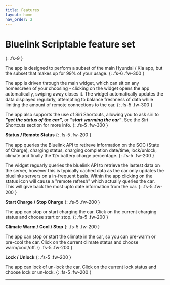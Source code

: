 ```yaml
---
title: Features
layout: home
nav_order: 2
---
```


# Bluelink Scriptable feature set
{: .fs-9 }

The app is designed to perform  a subset of the main Hyundai / Kia app, but the subset that makes up for 99% of your usage. 
{: .fs-6 .fw-300 }

The app is driven through the main widget, which can sit on any homescreen of your choosing - clicking on the widget opens the app automatically, swiping away closes it. The widget automatically updates the data displayed regularly, attempting to balance freshness of data while limiting the amount of remote connections to the car.
{: .fs-5 .fw-300 }

The app also supports the use of Siri Shortcuts, allowing you to ask siri to ***"get the status of the car"***, or ***"start warming the car"***. See the Siri Shortcuts section for more info.
{: .fs-5 .fw-300 }

**Status / Remote Status**
{: .fs-5 .fw-200 }

The app queries the Bluelink API to retireve information on the SOC (State of Charge), charging status, charging completion date/time, lock/unlock, climate and finally the 12v battery charge percentage.
{: .fs-5 .fw-200 }

The widget reguarly queries the bluelink API to retrieve the lastest data on the server, however this is typically cached data as the car only updates the bluelinks servers on a in-frequent basis. Within the app clicking on the status icon will cause a "remote refresh" which actually queries the car. This will give back the most upto date information from the car.
{: .fs-5 .fw-200 }

**Start Charge / Stop Charge**
{: .fs-5 .fw-200 }

The app can stop or start charging the car. Click on the current charging status and choose start or stop.
{: .fs-5 .fw-200 }

**Climate Warm / Cool / Stop**
{: .fs-5 .fw-200 }

The app can stop or start the climate in the car, so you can pre-warm or pre-cool the car. Click on the current climate status and choose warm/cool/off.
{: .fs-5 .fw-200 }

**Lock / Unlock**
{: .fs-5 .fw-200 }

The app can lock of un-lock  the car. Click on the current lock status and choose lock or un-lock.
{: .fs-5 .fw-200 }



----
